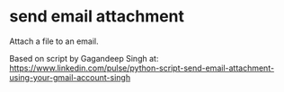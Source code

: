 # send email attachment
Attach a file to an email.

Based on script by Gagandeep Singh at:
https://www.linkedin.com/pulse/python-script-send-email-attachment-using-your-gmail-account-singh
